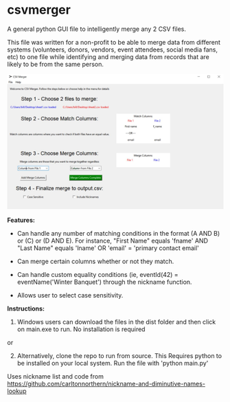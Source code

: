 # csvmerger
A general python GUI file to intelligently merge any 2 CSV files. 

This file was written for a non-profit to be able to merge data from different systems (volunteers, donors, vendors, event attendees, social media fans, etc) to one file while identifying and merging data from records that are likely to be from the same person. 

![screenshot of csv merger](https://github.com/billpottle/csvmerger/blob/main/screenshot.jpg?raw=true)

**Features:** 

* Can handle any number of matching conditions in the format (A AND B) or (C) or (D AND E). For instance, "First Name" equals 'fname' AND "Last Name" equals 'lname' OR 'email' = 'primary contact email' 

* Can merge certain columns whether or not they match. 

* Can handle custom equality conditions (ie, eventId(42) = eventName('Winter Banquet') through the nickname function. 

* Allows user to select case sensitivity. 

**Instructions:**

1) Windows users can download the files in the dist folder and then click on main.exe to run. No installation is required

or 

2) Alternatively, clone the repo to run from source. This Requires python to be installed on your local system. Run the file with 'python main.py'



Uses nickname list and code from
https://github.com/carltonnorthern/nickname-and-diminutive-names-lookup
